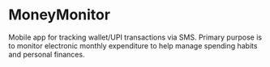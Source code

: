 # MoneyMonitor
Mobile app for tracking wallet/UPI transactions via SMS. Primary purpose is to monitor electronic monthly expenditure to help manage spending habits and personal finances.
